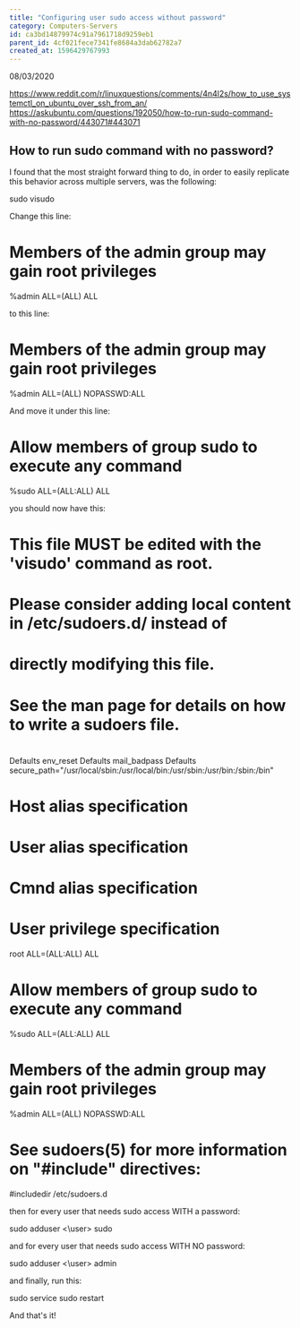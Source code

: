 ```yaml
---
title: "Configuring user sudo access without password"
category: Computers-Servers
id: ca3bd14879974c91a7961718d9259eb1
parent_id: 4cf021fece7341fe8684a3dab62782a7
created_at: 1596429767993
---
```


08/03/2020

https://www.reddit.com/r/linuxquestions/comments/4n4l2s/how_to_use_systemctl_on_ubuntu_over_ssh_from_an/
https://askubuntu.com/questions/192050/how-to-run-sudo-command-with-no-password/443071#443071


## How to run sudo command with no password?

I found that the most straight forward thing to do, in order to easily replicate this behavior across multiple servers, was the following:

sudo visudo

Change this line:

# Members of the admin group may gain root privileges
%admin  ALL=(ALL) ALL

to this line:

# Members of the admin group may gain root privileges
%admin  ALL=(ALL) NOPASSWD:ALL

And move it under this line:

# Allow members of group sudo to execute any command
%sudo   ALL=(ALL:ALL) ALL

you should now have this:

# This file MUST be edited with the 'visudo' command as root.
#
# Please consider adding local content in /etc/sudoers.d/ instead of
# directly modifying this file.
#
# See the man page for details on how to write a sudoers file.
#

Defaults        env_reset
Defaults        mail_badpass
Defaults        secure_path="/usr/local/sbin:/usr/local/bin:/usr/sbin:/usr/bin:/sbin:/bin"

# Host alias specification

# User alias specification

# Cmnd alias specification

# User privilege specification
root    ALL=(ALL:ALL) ALL

# Allow members of group sudo to execute any command
%sudo   ALL=(ALL:ALL) ALL

# Members of the admin group may gain root privileges
%admin  ALL=(ALL) NOPASSWD:ALL

# See sudoers(5) for more information on "#include" directives:

#includedir /etc/sudoers.d

then for every user that needs sudo access WITH a password:

sudo adduser <\user> sudo

and for every user that needs sudo access WITH NO password:

sudo adduser <\user> admin

and finally, run this:

sudo service sudo restart

And that's it!
    